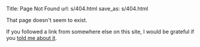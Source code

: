 Title: Page Not Found
url: s/404.html
save_as: s/404.html

That page doesn't seem to exist.

If you followed a link from somewhere else on this site,
I would be grateful if you [told me about it](/contact).
